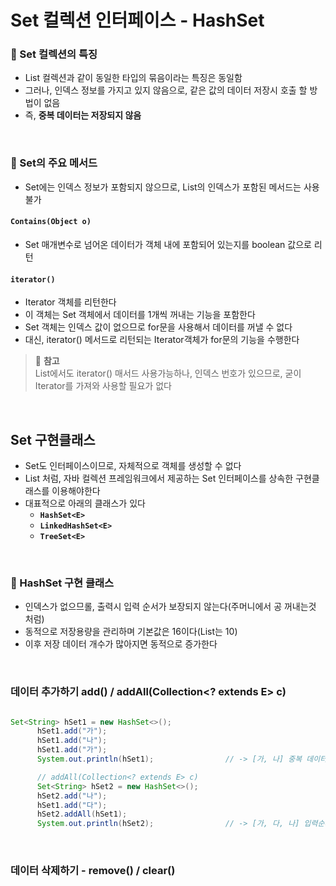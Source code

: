 # Set 컬렉션 인터페이스 - HashSet

  ### 🔎 Set 컬렉션의 특징
  - List<E> 컬렉션과 같이 동일한 타입의 묶음이라는 특징은 동일함
  - 그러나, 인덱스 정보를 가지고 있지 않음으로, 같은 값의 데이터 저장시 호출 할 방법이 없음
  - 즉, **중복 데이터는 저장되지 않음**

  <br>
  
  ### 🔎 Set<E>의 주요 메서드
  - Set<E>에는 인덱스 정보가 포함되지 않으므로, List<E>의 인덱스가 포함된 메서드는 사용 불가
  
  #### `Contains(Object o)`
  - Set<E> 매개변수로 넘어온 데이터가 객체 내에 포함되어 있는지를 boolean 값으로 리턴
  
  #### `iterator()`
  - Iterator<E> 객체를 리턴한다
  - 이 객체는 Set<E> 객체에서 데이터를 1개씩 꺼내는 기능을 포함한다
  - Set<E> 객체는 인덱스 값이 없으므로 for문을 사용해서 데이터를 꺼낼 수 없다
  - 대신, iterator() 메서드로 리턴되는 Iterator<E>객체가 for문의 기능을 수행한다
  
  > 🌟 **참고** <br>
  > List<E>에서도 iterator() 매서드 사용가능하나, 인덱스 번호가 있으므로, 굳이 Iterator<E>를 가져와 사용할 필요가 없다
  
  <br>
  
  ## Set<E> 구현클래스
  - Set<E>도 인터페이스이므로, 자체적으로 객체를 생성할 수 없다
  - List<E> 처럼, 자바 컬렉션 프레임워크에서 제공하는 Set<E> 인터페이스를 상속한 구현클래스를 이용해야한다
  - 대표적으로 아래의 클래스가 있다
    - **`HashSet<E>`**
    - **`LinkedHashSet<E>`**
    - **`TreeSet<E>`**
  
  <br>
  
  ### 📌 HashSet<E> 구현 클래스
  - 인덱스가 없으므롤, 출력시 입력 순서가 보장되지 않는다(주머니에서 공 꺼내는것 처럼)
  - 동적으로 저장용량을 관리하며 기본값은 16이다(List<E>는 10)
  - 이후 저장 데이터 개수가 많아지면 동적으로 증가한다
  
  <br>
  
  ### 데이터 추가하기 add() / addAll(Collection<? extends E> c)
  ```java
  
  Set<String> hSet1 = new HashSet<>();
        hSet1.add("가");
        hSet1.add("나");
        hSet1.add("가");
        System.out.println(hSet1);                // -> [가, 나] 중복 데이터가 제거되어 출력됨       

        // addAll(Collection<? extends E> c)
        Set<String> hSet2 = new HashSet<>();
        hSet2.add("나");
        hSet1.add("다");
        hSet2.addAll(hSet1);
        System.out.println(hSet2);                // -> [가, 다, 나] 입력순서와 다름
  
  ```

<br>

### 데이터 삭제하기 - remove() / clear()

```java



```
  
   
 

  
